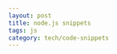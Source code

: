 ```yaml
---
layout: post
title: node.js snippets
tags: js
category: tech/code-snippets
---
```


<script src="https://gist.github.com/selimslab/bd7b78a406cf137ec50abc6890b8004b.js"></script>